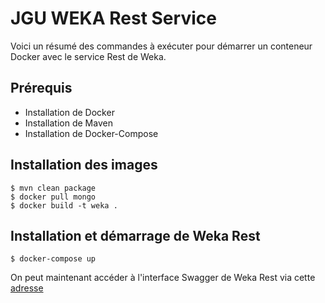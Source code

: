 # JGU WEKA Rest Service

Voici un résumé des commandes à exécuter pour démarrer un conteneur Docker avec le service Rest de Weka.

## Prérequis
- Installation de Docker
- Installation de Maven
- Installation de Docker-Compose

## Installation des images
```
$ mvn clean package
$ docker pull mongo
$ docker build -t weka .
```

## Installation et démarrage de Weka Rest
```
$ docker-compose up
```

On peut maintenant accéder à l'interface Swagger de Weka Rest via cette [adresse](http://localhost:8080)
